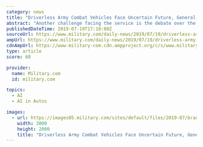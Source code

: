 ```yaml
---
category: news
title: "Driverless Army Combat Vehicles Face Uncertain Future, General Says"
abstract: "Another challenge facing the service is the debate over the ethical application of artificial intelligence (AI), another key technology needed for success on the future battlefield, he said. \"I just get this mental image when I talk about artificial ..."
publishedDateTime: 2019-07-19T17:10:00Z
sourceUrl: https://www.military.com/daily-news/2019/07/19/driverless-army-combat-vehicles-face-uncertain-future-general-says.html
ampUrl: https://www.military.com/daily-news/2019/07/19/driverless-army-combat-vehicles-face-uncertain-future-general-says.html/amp
cdnAmpUrl: https://www-military-com.cdn.ampproject.org/c/s/www.military.com/daily-news/2019/07/19/driverless-army-combat-vehicles-face-uncertain-future-general-says.html/amp
type: article
score: 68

provider:
  name: Military.com
  id: military.com

topics:
  - AI
  - AI in Autos

images:
  - url: https://images05.military.com/sites/default/files/2019-07/bradleys-3000.jpg
    width: 3000
    height: 2000
    title: "Driverless Army Combat Vehicles Face Uncertain Future, General Says"
---
```

